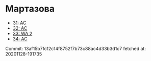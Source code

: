 # Мартазова
- [31: AC](31.md)
- [32: AC](32.md)
- [33: WA 2](33.md)
- [34: AC](34.md)

Commit: 13af15b7fc12c14f8752f7b73c88ac4d33b3d1c7
 fetched at: 20201128-191735
